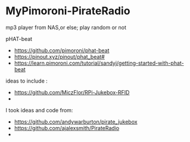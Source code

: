# MyPimoroni-PirateRadio
mp3 player from NAS,or else; play random or not

pHAT-beat
- https://github.com/pimoroni/phat-beat
- https://pinout.xyz/pinout/phat_beat#
- https://learn.pimoroni.com/tutorial/sandyj/getting-started-with-phat-beat

ideas to include :
- https://github.com/MiczFlor/RPi-Jukebox-RFID
- 

I took ideas and code from:
- https://github.com/andywarburton/pirate_jukebox
- https://github.com/ajalexsmith/PirateRadio
- 
